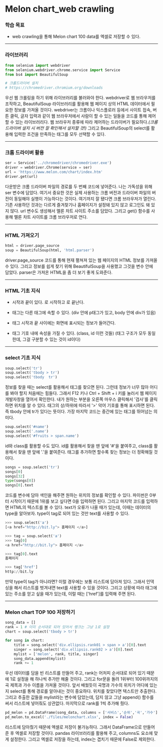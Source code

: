 # Melon chart_web crawling



### 학습 목표

- web crawling을 통해 Melon chart 100 data를 엑셀로 저장할 수 있다.



---



### 라이브러리

```python
from selenium import webdriver
from selenium.webdriver.chrome.service import Service
from bs4 import BeautifulSoup

# 크롬드라이버 설치
# https://chromedriver.chromium.org/downloads
```

 우선 웹 크롤링을 하기 위해 라이브러리를 불러와야 한다. webdriver로 웹 브라우저를 조작하고, BeautifulSoup 라이브러리를 활용해 웹 페이지 상의 HTML 데이터에서 필요한 정보를 가져올 것이다. webdriver는 크롬이나 익스플로러 등에서 사이트 접속, 버튼 클릭, 글자 입력과 같이 웹 브라우저에서 사람이 할 수 있는 일들을 코드를 통해 제어할 수 있는 라이브러리다. 웹 브라우저 종류에 따라 제어하는 드라이버가 필요하다.*(크롬 드라이버 설치 시 버전 잘 확인해서 설치할 것!)* 그리고 BeautifulSoup의 select를 활용해 입력한 조건을 만족하는 태그를 모두 선택할 수 있다. 



---



### 크롬 드라이버 활용

```python
ser = Service('../chromedriver/chromedriver.exe')
driver = webdriver.Chrome(service = ser)
url = 'https://www.melon.com/chart/index.htm'
driver.get(url)
```

 다운받은 크롬 드라이버 파일의 경로를 두 번째 코드에 넣어준다. 나는 가독성을 위해 ser 변수에 담았다. 여기서 중요한 것은 실제 사용하는 크롬 버전과 드라이버 파일의 버전이 동일해야 실행이 가능하다는 것이다. 여기까지 잘 됐다면 크롬 브라우저가 열린다. 기존 사용하던 것과는 다르게 즐겨찾기나 홈페이지가 설정돼 있지 않고 로그인도 돼 있지 않다.
 url 변수도 생성해서 멜론 차트 사이트 주소를 담았다. 그리고 get() 함수를 사용해 멜론 차트 사이트를 크롬 브라우저로 연다.



---



### HTML 가져오기

```python
html = driver.page_source
soup = BeautifulSoup(html, 'html.parser')
```

 driver.page_source 코드를 통해 현재 펼쳐져 있는 웹 페이지의 HTML 정보를 가져올 수 있다. 그리고 정보를 쉽게 찾기 위해 BeautifulSoup을 사용했고 그것을 변수 안에 담았다. parser은 가져온 HTML을 좀 더 보기 좋게 도와준다.



---



### HTML 기초 지식

- 시작과 끝이 있다. <tag>로 시작하고 </tag>로 끝난다.

- 태그는 다른 태그에 속할 수 있다. (div 안에 p태그가 있고, body 안에 div가 있음)

- 태그 시작과 끝 사이에는 화면에 표시되는 정보가 들어간다.

- 태그 기호 내에 속성을 가질 수 있다. (class, id 이런 것들) (태그 구조가 모두 동일한데, 그걸 구분할 수 있는 것이 id이다)



---



### select 기초 지식

```python
soup.select('tr')
soup.select('tbody > tr')
soup.select('tbody  tr')
```

 정보를 찾을 때는 select를 활용해서 태그를 찾으면 된다. 그런데 정보가 너무 많아 어디를 봐야 할지 처음에는 힘들다. 그래서 F12 키나 Ctrl + Shift + i 키를 눌러서 웹 페이지 개발자창을 열어서 확인한다. 내가 원하는 부분을 오른쪽 마우스 클릭해서 '검사'를 클릭하면 위치를 알 수 있다. 태그의 상/하위에 따라서 '>' 악어 기호를 통해 표시하면 된다. 즉 tbody 안에 tr가 있다는 뜻이다. 가장 마지막 코드는 중간에 있는 태그를 뛰어넘는 의미다.



```python
soup.select('#name')
soup.select('.name')
soup.select('#fruits > span.name')
```

 id와 class를 활용할 수도 있다. id를 활용해서 찾을 땐 앞에 '#'을 붙여주고, class를 활용해서 찾을 땐 앞에 '.'을 붙여준다. 태그를 추가하면 할수록 찾는 정보는 더 정확해질 것이다.



```python
songs = soup.select('tr')
songs[0]
songs[32]
type(songs[0])
songs[0].text
```

 코드를 변수에 담아 색인을 해주면 원하는 위치의 정보를 확인할 수 있다. 파이썬은 0부터 시작이기 때문에 1위를 보고 싶다면 0을 입력하면 된다. 그리고 마지막 코드를 입력하면 HTML의 텍스트를 볼 수 있다. text가 오류가 나올 때가 있는데, 이때는 데이터의 type을 알아보자. type이 tag로 되어 있는 것만 text를 사용할 수 있다.



```python
>>> soup.select('a')
[<a href="http://bit.ly"> 홈페이지 </a>]

>>> tag = soup.select('a')
>>> tag[0]
<a href="http://bit.ly"> 홈페이지 </a>

>>> tag[0].text
홈페이지

>>> tag['href']
http://bit.ly
```

 만약 type이 tag가 아니라면? 이럴 경우에는 보통 리스트에 담아져 있다. 그래서 인댁싱을 해서 리스트를 벗겨내면 text를 사용할 수 있을 것이다. 그리고 상황에 따라 태그에 있는 주소를 얻고 싶을 때가 있는데, 이럴 때는 ['href']를 입력해 주면 된다.



---



### Melon chart TOP 100 저장하기

```python
song_data = []
rank = 1 # 이미 순서대로 되어 있어서 랭크는 그냥 1로 설정
chart = soup.select('tbody > tr')

for song in chart:
    title = song.select('div.ellipsis.rank01 > span > a')[0].text
    singer = song.select('div.ellipsis.rank02 > a')[0].text
    mylist = ['melon', rank, title, singer]
    song_data.append(mylist)
    rank += 1
```

 우선 데이터를 담을 빈 리스트를 만들어 주고, rank는 어처피 순서대로 되어 있기 때문에 1로 설정을 해 하나씩 추가만 해줄 것이다. 그리고 for문을 돌려 1위부터 100위까지의 곡 제목과 가수 이름을 가져올 것이다. 앞서 배웠듯이 곡명과 가수의 위치가 어디에 있는지 select를 통해 경로를 알아내는 것이 중요하다. 위치를 찾았다면 텍스트만 추출한다. 그리고 추출한 값들을 mylist라는 변수에 담았는데, 담지 않고 그냥 append() 함수를 써서 리스트에 넣어줘도 상관없다. 마지막으로 rank를 1씩 추가해 줬다.



```python
pd_melon = pd.DataFrame(song_data, columns = ['서비스','순위','곡','가수'])
pd_melon.to_excel('./files/melonchart.xlsx', index = False)
```

 리스트에 담아줬기 때문에 엑셀로 저장이 불가능하다. 그래서 DataFrame으로 만들어 준 후 엑셀로 저장할 것이다. pandas 라이브러리를 활용해 주고, columns도 요소에 맞게 설정한다. 그리고 엑셀로 저장을 하는데, index는 겹치기 때문에 False로 제외한다.
